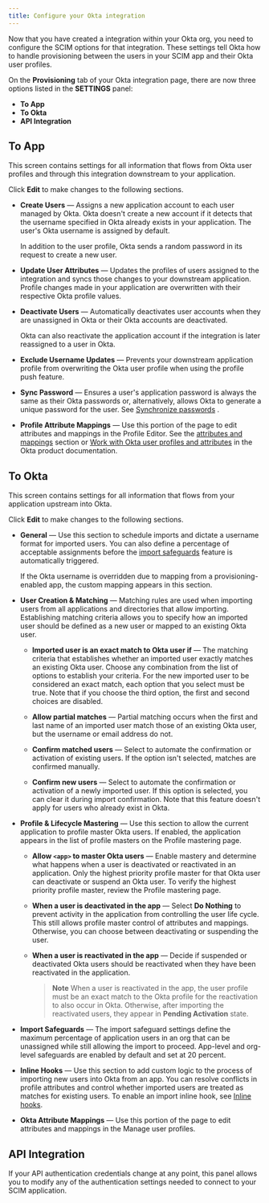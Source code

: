```yaml
---
title: Configure your Okta integration
---
```


Now that you have created a integration within your Okta org, you need to configure the SCIM options for that integration. These settings tell Okta how to handle provisioning between the users in your SCIM app and their Okta user profiles.

On the **Provisioning** tab of your Okta integration page, there are now three options listed in the **SETTINGS** panel:

* **To App**
* **To Okta**
* **API Integration**

## To App

This screen contains settings for all information that flows from Okta user profiles and through this integration downstream to your application.

Click **Edit** to make changes to the following sections.

* **Create Users** &mdash; Assigns a new application account to each user managed by Okta. Okta doesn't create a new account if it detects that the username specified in Okta already exists in your application. The user's Okta username is assigned by default.

    In addition to the user profile, Okta sends a random password in its request to create a new user.

* **Update User Attributes** &mdash; Updates the profiles of users assigned to the integration and syncs those changes to your downstream application. Profile changes made in your application are overwritten with their respective Okta profile values.

* **Deactivate Users** &mdash; Automatically deactivates user accounts when they are unassigned in Okta or their Okta accounts are deactivated.

    Okta can also reactivate the application account if the integration is later reassigned to a user in Okta.

* **Exclude Username Updates** &mdash; Prevents your downstream application profile from overwriting the Okta user profile when using the profile push feature.

* **Sync Password** &mdash; Ensures a user's application password is always the same as their Okta passwords or, alternatively, allows Okta to generate a unique password for the user. See [Synchronize passwords](https://help.okta.com/en/prod/okta_help_CSH.htm#ext-password-sync-main) .

* **Profile Attribute Mappings** &mdash; Use this portion of the page to edit attributes and mappings in the Profile Editor. See  the [attributes and mappings](/docs/guides/build-provisioning-integration/attribute-mapping/) section or [Work with Okta user profiles and attributes](https://help.okta.com/en/prod/okta_help_CSH.htm#ext_Directory_Manage_Profile_Attributes) in the Okta product documentation.

## To Okta

This screen contains settings for all information that flows from your application upstream into Okta.

Click **Edit** to make changes to the following sections.

* **General** &mdash; Use this section to schedule imports and dictate a username format for imported users. You can also define a percentage of acceptable assignments before the [import safeguards](https://help.okta.com/en/prod/okta_help_CSH.htm#csh-eu-import-safeguard) feature is automatically triggered.

    If the Okta username is overridden due to mapping from a provisioning-enabled app, the custom mapping appears in this section.

* **User Creation & Matching** &mdash; Matching rules are used when importing users from all applications and directories that allow importing. Establishing matching criteria allows you to specify how an imported user should be defined as a new user or mapped to an existing Okta user.

  * **Imported user is an exact match to Okta user if** &mdash; The matching criteria that establishes whether an imported user exactly matches an existing Okta user. Choose any combination from the list of options to establish your criteria. For the new imported user to be considered an exact match, each option that you select must be true. Note that if you choose the third option, the first and second choices are disabled.

  * **Allow partial matches** &mdash; Partial matching occurs when the first and last name of an imported user match those of an existing Okta user, but the username or email address do not.

  * **Confirm matched users** &mdash; Select to automate the confirmation or activation of existing users. If the option isn't selected, matches are confirmed manually.

  * **Confirm new users** &mdash; Select to automate the confirmation or activation of a newly imported user. If this option is selected, you can clear it during import confirmation. Note that this feature doesn't apply for users who already exist in Okta.

* **Profile & Lifecycle Mastering** &mdash; Use this section to allow the current application to profile master Okta users. If enabled, the application appears in the list of profile masters on the Profile mastering page.

  * **Allow `<app>` to master Okta users** &mdash; Enable mastery and determine what happens when a user is deactivated or reactivated in an application. Only the highest priority profile master for that Okta user can deactivate or suspend an Okta user. To verify the highest priority profile master, review the Profile mastering page.

  * **When a user is deactivated in the app** &mdash; Select **Do Nothing** to prevent activity in the application from controlling the user life cycle. This still allows profile master control of attributes and mappings. Otherwise, you can choose between deactivating or suspending the user.

  * **When a user is reactivated in the app** &mdash; Decide if suspended or deactivated Okta users should be reactivated when they have been reactivated in the application.

    >**Note** When a user is reactivated in the app, the user profile must be an exact match to the Okta profile for the reactivation to also occur in Okta. Otherwise, after importing the reactivated users, they appear in **Pending Activation** state.

* **Import Safeguards** &mdash; The import safeguard settings define the maximum percentage of application users in an org that can be unassigned while still allowing the import to proceed. App-level and org-level safeguards are enabled by default and set at 20 percent.

* **Inline Hooks** &mdash; Use this section to add custom logic to the process of importing new users into Okta from an app. You can resolve conflicts in profile attributes and control whether imported users are treated as matches for existing users. To enable an import inline hook, see [Inline hooks](/docs/concepts/inline-hooks/).

* **Okta Attribute Mappings** &mdash; Use this portion of the page to edit attributes and mappings in the Manage user profiles.

## API Integration

If your API authentication credentials change at any point, this panel allows you to modify any of the authentication settings needed to connect to your SCIM application.

<NextSectionLink/>
